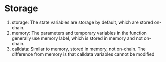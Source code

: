 # Storage

1. storage: The state variables are storage by default, which are stored on-chain.
2. memory: The parameters and temporary variables in the function generally use memory label, which is stored in memory and not on-chain.
3. calldata: Similar to memory, stored in memory, not on-chain. The difference from memory is that calldata variables cannot be modified
